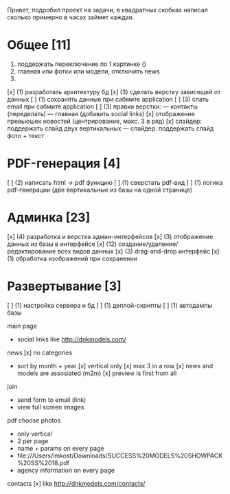 Привет, подробил проект на задачи, в квадратных скобках написал сколько примерно в часах займет каждая.

# Общее [11]


1) поддержать переключение по 1 картинке ()
2) главная или фотки или модели, отключить news
3)




[x] (1) разработать архитектуру бд
[x] (3) сделать верстку зависещей от данных
[ ] (1) сохранять данные при сабмите application
[ ] (3) слать email при сабмите application
[ ] (3) правки верстки:
 — контакты (переделать)
 — главная (добавить social links)
 [x] отображение превьюшек новостей (центрирование, макс. 3 в ряд)
 [x] слайдер: поддержать слайд двух вертикальных
 — слайдер: поддержать слайд фото + текст

# PDF-генерация [4]

[ ] (2) написать html -> pdf функцию
[ ] (1) сверстать pdf-вид
[ ] (1) логика pdf-генерации (две вертикальные из базы на одной странице)

# Админка [23]

[x] (4) разработка и верстка админ-интерфейсов
[x] (3) отображение данных из базы в интерфейсе
[x] (12) создание/удаление/редактирование всех видов данных
[x] (3) drag-and-drop интерфейс
[x] (1) обработка изображений при сохранении

# Развертывание [3]

[ ] (1) настройка сервера и бд
[ ] (1) деплой-скрипты
[ ] (1) автодампы базы





main page
  - social links like http://dnkmodels.com/

news
  [x] no categories
  - sort by month + year
  [x] vertical only
  [x] max 3 in a row
  [x] news and models are assosiated (m2m)
  [x] preview is first from all

join
  - send form to email (link)
  - view full screen images

pdf choose photos
  - only vertical
  - 2 per page
  - name + params on every page
  - file:///Users/imkost/Downloads/SUCCESS%20MODELS%20SHOWPACK%20SS%2018.pdf
  - agency information on every page

contacts
  [x] like http://dnkmodels.com/contacts/

